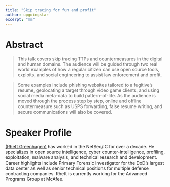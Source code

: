 ```yaml
---
title: "Skip tracing for fun and profit"
author: upgoingstar
excerpt: "mm"
---
```

# Abstract

> This talk covers skip tracing TTPs and countermeasures in the digital and human domains. The audience will be guided through two real world examples of how a regular citizen can use open source tools, exploits, and social engineering to assist law enforcement and profit. 

> Some examples include phishing websites tailored to a fugitive’s resume, geolocating a target through video game clients, and using social media meta-data to build pattern-of-life. As the audience is moved through the process step by step, online and offline countermeasure such as USPS forwarding, false resume writing, and secure communications will also be covered. 



# Speaker Profile

[(Rhett Greenhagen)](https://www.linkedin.com/in/greenhagen/) has worked in the NetSec/IC for over a decade. He specializes in open source intelligence, cyber counter-intelligence, profiling, exploitation, malware analysis, and technical research and development. Career highlights include Primary Forensic Investigator for the DoD’s largest data center as well as senior technical positions for multiple defense contracting companies. Rhett is currently working for the Advanced Programs Group at McAfee.

